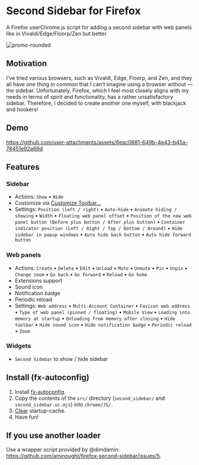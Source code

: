 # Second Sidebar for Firefox

A Firefox userChrome.js script for adding a second sidebar with web panels like in Vivaldi/Edge/Floorp/Zen but better.

![promo-rounded](https://github.com/user-attachments/assets/2eb261b0-0942-4c74-a8c9-087d7455bfbd)

## Motivation

I've tried various browsers, such as Vivaldi, Edge, Floorp, and Zen, and they all have one thing in common that I can't imagine using a browser without — the sidebar. Unfortunately, Firefox, which I feel most closely aligns with my needs in terms of spirit and functionality, has a rather unsatisfactory sidebar. Therefore, I decided to create another one myself, with blackjack and hookers!

## Demo

https://github.com/user-attachments/assets/6eac0881-649b-4e43-b45a-78451e92a69d

## Features

### Sidebar

- Actions: `Show` • `Hide`
- Customize via [Customize Toolbar...](https://support.mozilla.org/en-US/kb/customize-firefox-controls-buttons-and-toolbars)
- Settings: `Position (left / right)` • `Auto-hide` • `Animate hiding / showing` • `Width` • `Floating web panel offset` • `Position of the new web panel button (Before plus button / After plus button)` • `Container indicator position (Left / Right / Top / Bottom / Around)` • `Hide sidebar in popup windows` • `Auto hide back button` • `Auto hide forward button`

### Web panels

- Actions: `Create` • `Delete` • `Edit` • `Unload` • `Mute` • `Unmute` • `Pin` • `Unpin` • `Change zoom` • `Go back` • `Go forward` • `Reload` • `Go home`
- Extensions support
- Sound icon
- Notification badge
- Periodic reload
- Settings: `Web address` • `Multi-Account Container` • `Favicon web address` • `Type of web panel (pinned / floating)` • `Mobile View` • `Loading into memory at startup` • `Unloading from memory after closing` • `Hide toolbar` • `Hide sound icon` • `Hide notification badge` • `Periodic reload` • `Zoom`

### Widgets

- `Second Sidebar` to show / hide sidebar

## Install (fx-autoconfig)

1. Install [fx-autoconfig](https://github.com/MrOtherGuy/fx-autoconfig).
2. Copy the contents of the `src/` directory (`second_sidebar/` and `second_sidebar.uc.mjs`) into `chrome/JS/`.
3. [Clear](https://github.com/MrOtherGuy/fx-autoconfig?tab=readme-ov-file#deleting-startup-cache) startup-cache.
4. Have fun!

## If you use another loader

Use a wrapper script provided by @dimdamin: https://github.com/aminought/firefox-second-sidebar/issues/5.

